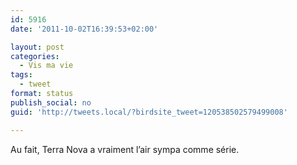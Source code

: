```yaml
---
id: 5916
date: '2011-10-02T16:39:53+02:00'

layout: post
categories:
  - Vis ma vie
tags:
  - tweet
format: status
publish_social: no
guid: 'http://tweets.local/?birdsite_tweet=120538502579499008'

---
```


Au fait, Terra Nova a vraiment l’air sympa comme série.